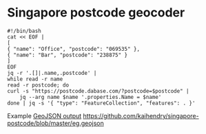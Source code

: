# Singapore postcode geocoder

	#!/bin/bash
	cat << EOF |
	[
	{ "name": "Office", "postcode": "069535" },
	{ "name": "Bar", "postcode": "238875" }
	]
	EOF
	jq -r '.[]|.name,.postcode' |
	while read -r name
	read -r postcode; do
	curl -s "https://postcode.dabase.com/?postcode=$postcode" |
		jq --arg name $name '.properties.Name = $name'
	done | jq -s '{ "type": "FeatureCollection", "features": . }'

Example [GeoJSON output](https://docs.github.com/en/free-pro-team@latest/github/managing-files-in-a-repository/mapping-geojson-files-on-github) https://github.com/kaihendry/singapore-postcode/blob/master/eg.geojson
